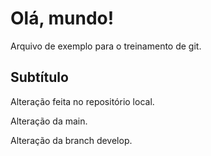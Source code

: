 # Olá, mundo!

Arquivo de exemplo para o treinamento de git.

## Subtítulo

Alteração feita no repositório local.

Alteração da main. 

Alteração da branch develop.